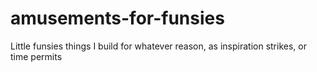 # amusements-for-funsies
Little funsies things I build for whatever reason, as inspiration strikes, or time permits
